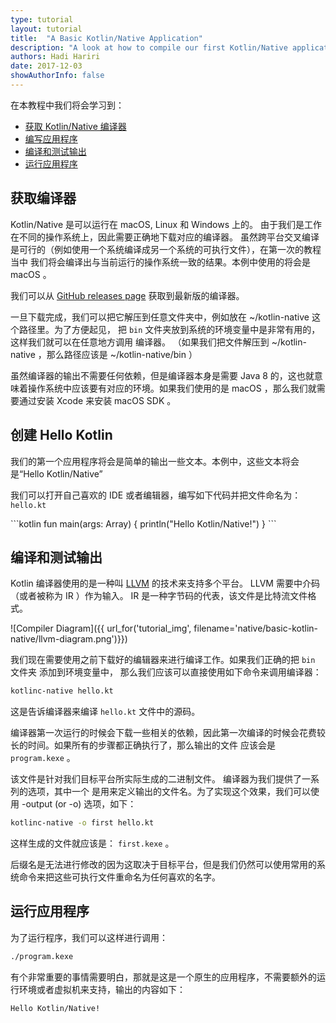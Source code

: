 ```yaml
---
type: tutorial
layout: tutorial
title:  "A Basic Kotlin/Native Application"
description: "A look at how to compile our first Kotlin/Native application"
authors: Hadi Hariri 
date: 2017-12-03
showAuthorInfo: false
---
```



在本教程中我们将会学习到：

* [获取 Kotlin/Native 编译器](#obtaining-the-compiler)
* [编写应用程序](#creating-hello-kotlin)
* [编译和测试输出](#compiling-and-examining-output)
* [运行应用程序](#running-the-application)


## 获取编译器

Kotlin/Native 是可以运行在 macOS, Linux 和 Windows 上的。 由于我们是工作在不同的操作系统上，因此需要正确地下载对应的编译器。 虽然跨平台交叉编译是可行的（例如使用一个系统编译成另一个系统的可执行文件），在第一次的教程当中
我们将会编译出与当前运行的操作系统一致的结果。本例中使用的将会是 macOS 。

我们可以从 [GitHub releases page](https://github.com/JetBrains/kotlin-native/releases) 获取到最新版的编译器。

一旦下载完成，我们可以把它解压到任意文件夹中，例如放在 ~/kotlin-native 这个路径里。为了方便起见， 把 `bin` 文件夹放到系统的环境变量中是非常有用的， 这样我们就可以在任意地方调用 
编译器。 （如果我们把文件解压到 ~/kotlin-native ，那么路径应该是 ~/kotlin-native/bin ）

虽然编译器的输出不需要任何依赖，但是编译器本身是需要 Java 8 的，这也就意味着操作系统中应该要有对应的环境。如果我们使用的是 macOS ，那么我们就需要通过安装 Xcode 来安装 macOS SDK 。

## 创建 Hello Kotlin

我们的第一个应用程序将会是简单的输出一些文本。本例中，这些文本将会是“Hello Kotlin/Native”
 
我们可以打开自己喜欢的 IDE 或者编辑器，编写如下代码并把文件命名为： `hello.kt` 

<div class="sample" markdown="1" theme="idea">
```kotlin
fun main(args: Array<String>) {
    println("Hello Kotlin/Native!")
}
```
</div>

## 编译和测试输出

Kotlin 编译器使用的是一种叫 [LLVM](https://en.wikipedia.org/wiki/LLVM) 的技术来支持多个平台。 LLVM 需要中介码（或者被称为 IR ）作为输入。 IR 是一种字节码的代表，该文件是比特流文件格式。

![Compiler Diagram]({{ url_for('tutorial_img', filename='native/basic-kotlin-native/llvm-diagram.png')}})


我们现在需要使用之前下载好的编辑器来进行编译工作。如果我们正确的把 `bin` 文件夹
添加到环境变量中， 那么我们应该可以直接使用如下命令来调用编译器：

```bash
kotlinc-native hello.kt
```

这是告诉编译器来编译 `hello.kt` 文件中的源码。

编译器第一次运行的时候会下载一些相关的依赖，因此第一次编译的时候会花费较长的时间。如果所有的步骤都正确执行了，那么输出的文件 
应该会是 `program.kexe` 。

该文件是针对我们目标平台所实际生成的二进制文件。 编译器为我们提供了一系列的选项，其中一个
是用来定义输出的文件名。为了实现这个效果，我们可以使用 -output (or -o) 选项，如下：

```bash
kotlinc-native -o first hello.kt
```

这样生成的文件就应该是： `first.kexe` 。

后缀名是无法进行修改的因为这取决于目标平台，但是我们仍然可以使用常用的系统命令来把这些可执行文件重命名为任何喜欢的名字。

## 运行应用程序

为了运行程序，我们可以这样进行调用：

```bash
./program.kexe
```

有个非常重要的事情需要明白，那就是这是一个原生的应用程序，不需要额外的运行环境或者虚拟机来支持，输出的内容如下：

```bash
Hello Kotlin/Native!
```
